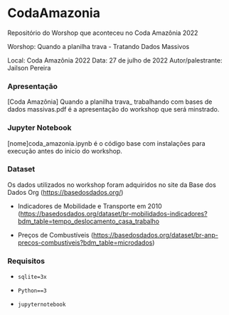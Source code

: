 # CodaAmazonia
Repositório do Worshop que aconteceu no Coda Amazônia 2022 

Worshop: Quando a planilha trava - Tratando Dados Massivos 

Local: Coda Amazônia 2022 
Data: 27 de julho de 2022
Autor/palestrante: Jailson Pereira

### Apresentação

[Coda Amazônia] Quando a planilha trava_ trabalhando com bases de dados massivas.pdf é a apresentação do workshop que será minstrado.

### Jupyter Notebook

[nome]coda_amazonia.ipynb é o código base com instalações para execução antes do inicio do workshop.

### Dataset

Os dados utilizados no workshop foram adquiridos no site da Base dos Dados Org (https://basedosdados.org/)
  
  - Indicadores de Mobilidade e Transporte em 2010 (https://basedosdados.org/dataset/br-mobilidados-indicadores?bdm_table=tempo_deslocamento_casa_trabalho
  
  - Preços de Combustíveis (https://basedosdados.org/dataset/br-anp-precos-combustiveis?bdm_table=microdados)
  
### Requisitos
- `sqlite=3x`

- `Python==3`

- `jupyternotebook`
